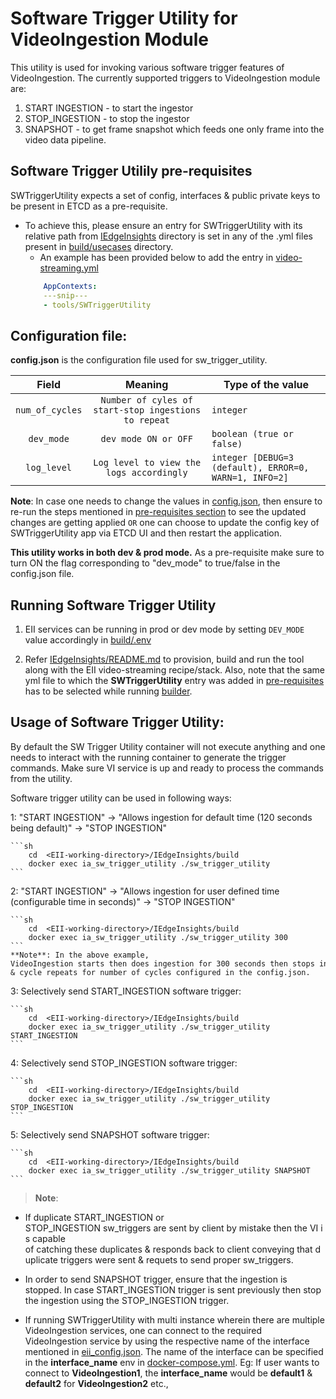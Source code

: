 # Software Trigger Utility for VideoIngestion Module

This utility is used for invoking various software trigger features of VideoIngestion. The currently supported triggers to VideoIngestion module are:
1. START INGESTION - to start the ingestor
2. STOP_INGESTION -  to stop the ingestor
3. SNAPSHOT - to get frame snapshot which feeds one only frame into the video data pipeline.

## Software Trigger Utilily pre-requisites

SWTriggerUtility expects a set of config, interfaces & public private keys to be present in ETCD as a pre-requisite.
* To achieve this, please ensure an entry for SWTriggerUtility with its relative path from [IEdgeInsights](../../) directory is set in any of the .yml files present in [build/usecases](../../build/usecases) directory.
    * An example has been provided below to add the entry in [video-streaming.yml](../../build/usecases/video-streaming.yml)
    ```yml
        AppContexts:
        ---snip---
        - tools/SWTriggerUtility
    ```

## Configuration file:

**config.json** is the configuration file used for sw_trigger_utility.

|       Field      | Meaning |                                       Type of the value                                    |
| :-------------:  | :-----: | ------------------------------------------------------------------------------------ |
| `num_of_cycles`  | `Number of cyles of start-stop ingestions to repeat`   | `integer`                           |
| `dev_mode`       | `dev mode ON or OFF`   | `boolean (true or false)`  |
| `log_level`      | `Log level to view the logs accordingly`   |  `integer [DEBUG=3 (default), ERROR=0, WARN=1, INFO=2]`  |

**Note**: In case one needs to change the values in [config.json](./config.json), then ensure to re-run the steps mentioned in [pre-requisites section](#software-trigger-utilily-pre-requisites) to see the updated changes are getting applied `OR` one can choose to update the config key of SWTriggerUtility app via ETCD UI and then restart the application.


**This utility works in both dev & prod mode.**  As a pre-requisite make sure to turn ON the flag corresponding to "dev_mode" to true/false in the config.json file.
## Running Software Trigger Utility

1. EII services can be running in prod or dev mode by setting `DEV_MODE` value accordingly in [build/.env](../../build/.env)

2. Refer [IEdgeInsights/README.md](../../README.md) to provision, build and run the tool along with the EII video-streaming recipe/stack. Also, note that the same yml file to which the **SWTriggerUtility** entry was added in [pre-requisites](#software-trigger-utilily-pre-requisites) has to be selected while running [builder](../../build/builder.py).

## Usage of Software Trigger Utility:

By default the SW Trigger Utility container will not execute anything and one needs to interact with the running container to generate the trigger commands. Make sure VI service is up and ready to process the commands from the utility.

Software trigger utility can be used in following ways:

1: "START INGESTION" -> "Allows ingestion for default time (120 seconds being default)" -> "STOP INGESTION"

    ```sh
        cd  <EII-working-directory>/IEdgeInsights/build
        docker exec ia_sw_trigger_utility ./sw_trigger_utility
    ```

2: "START INGESTION" -> "Allows ingestion for user defined time (configurable time in seconds)" -> "STOP INGESTION"

    ```sh
        cd  <EII-working-directory>/IEdgeInsights/build
        docker exec ia_sw_trigger_utility ./sw_trigger_utility 300
    ```
    **Note**: In the above example, VideoIngestion starts then does ingestion for 300 seconds then stops ingestion after 300 seconds & cycle repeats for number of cycles configured in the config.json.


3: Selectively send START_INGESTION software trigger:

    ```sh
        cd  <EII-working-directory>/IEdgeInsights/build
        docker exec ia_sw_trigger_utility ./sw_trigger_utility START_INGESTION
    ```

4: Selectively send STOP_INGESTION software trigger:

    ```sh
        cd  <EII-working-directory>/IEdgeInsights/build
        docker exec ia_sw_trigger_utility ./sw_trigger_utility STOP_INGESTION
    ```

5: Selectively send SNAPSHOT software trigger:

    ```sh
        cd  <EII-working-directory>/IEdgeInsights/build
        docker exec ia_sw_trigger_utility ./sw_trigger_utility SNAPSHOT
    ```
> **Note**:  

* If duplicate START_INGESTION or STOP_INGESTION sw_triggers are sent by client by mistake then the VI is capable  of catching these duplicates & responds back to client conveying that duplicate triggers were sent & requets to send proper sw_triggers. 

* In order to send SNAPSHOT trigger, ensure that the ingestion is stopped. In case START_INGESTION trigger is sent previously then stop the ingestion using the STOP_INGESTION trigger.

* If running SWTriggerUtility with multi instance wherein there are multiple VideoIngestion services, one can connect to the required VideoIngestion service by using the respective name of the interface mentioned in [eii_config.json](../../build/provision/config/eii_config.json). The name of the interface can be specified in the **interface_name** env in [docker-compose.yml](docker-compose.yml). Eg: If user wants to connect to **VideoIngestion1**, the **interface_name** would be **default1** & **default2** for **VideoIngestion2** etc.,
